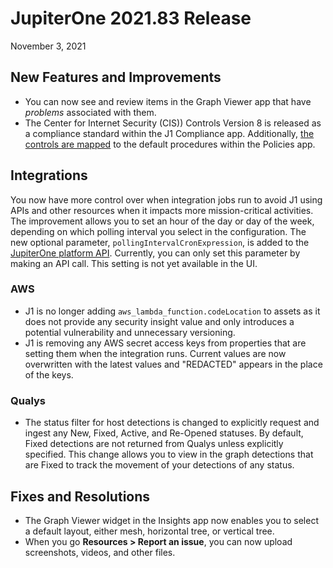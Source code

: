 
# JupiterOne 2021.83 Release

November 3, 2021

## New Features and Improvements

- You can now see and review items in the Graph Viewer app that have *problems* 
  associated with them.
- The Center for Internet Security (CIS)) Controls Version 8 is released as a compliance 
  standard within the J1 Compliance app. Additionally, [the controls are mapped](../guides/compliance/compliance-mapping-policies.md) to 
  the default procedures within the Policies app.

## Integrations

You now have more control over when integration jobs run to avoid J1 using APIs 
and other resources  when it impacts more mission-critical activities. The improvement 
allows you to set an hour of the day or day of the week, depending on which polling 
interval you select in the configuration. The new optional parameter, `pollingIntervalCronExpression`, is added to the [JupiterOne platform API](../docs/jupiterone-api.md). Currently,
you can only set this parameter by making an API call. This setting is not yet available
in the UI.

### AWS

- J1 is no longer adding  `aws_lambda_function.codeLocation` to assets as it does not
  provide any security insight value and only introduces a potential vulnerability and 
  unnecessary versioning.
- J1 is removing any AWS secret access keys from properties that are setting them when
  the integration runs. Current values are now overwritten with the latest values and 
  "REDACTED" appears in the place of the keys.

### Qualys

- The status filter for host detections is changed to explicitly request and ingest any New, Fixed, Active, and Re-Opened statuses. By default, Fixed detections are not returned from Qualys unless explicitly specified. This change allows you to view in the graph detections that are Fixed to track the movement of your detections of any status.

## Fixes and Resolutions

- The Graph Viewer widget in the Insights app now enables you to select a default layout,
  either mesh, horizontal tree, or vertical tree.
- When you go **Resources > Report an issue**, you can now upload screenshots, videos, and other files.


